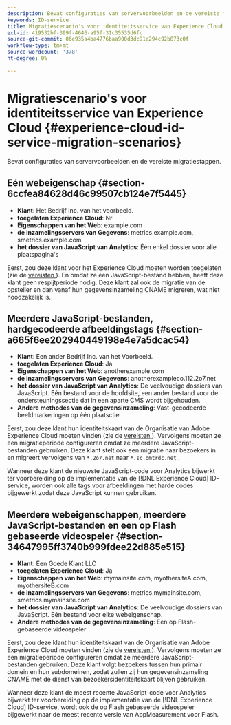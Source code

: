 ```yaml
---
description: Bevat configuraties van servervoorbeelden en de vereiste migratiestappen.
keywords: ID-service
title: Migratiescenario's voor identiteitsservice van Experience Cloud
exl-id: 419532bf-399f-4646-a95f-31c35535d6fc
source-git-commit: 06e935a4ba4776baa900d3dc91e294c92b873c0f
workflow-type: tm+mt
source-wordcount: '378'
ht-degree: 0%

---
```


# Migratiescenario&#39;s voor identiteitsservice van Experience Cloud {#experience-cloud-id-service-migration-scenarios}

Bevat configuraties van servervoorbeelden en de vereiste migratiestappen.

## Eén webeigenschap {#section-6ccfea84628d46c99507cb124e7f5445}

* **Klant**: Het Bedrijf Inc. van het voorbeeld.
* **toegelaten Experience Cloud**: Nr
* **Eigenschappen van het Web**: example.com
* **de inzamelingsservers van Gegevens**: metrics.example.com, smetrics.example.com
* **het dossier van JavaScript van Analytics**: Één enkel dossier voor alle plaatspagina&#39;s

Eerst, zou deze klant voor het Experience Cloud moeten worden toegelaten (zie de [ vereisten ](../../reference/requirements.md)). En omdat ze één JavaScript-bestand hebben, heeft deze klant geen respijtperiode nodig. Deze klant zal ook de migratie van de opsteller en dan vanaf hun gegevensinzameling CNAME migreren, wat niet noodzakelijk is.

## Meerdere JavaScript-bestanden, hardgecodeerde afbeeldingstags {#section-a665f6ee202940449198e4e7a5dcac54}

* **Klant**: Een ander Bedrijf Inc. van het Voorbeeld.
* **toegelaten Experience Cloud**: Ja
* **Eigenschappen van het Web**: anotherexample.com
* **de inzamelingsservers van Gegevens**: anotherexampleco.112.2o7.net
* **het dossier van JavaScript van Analytics**: De veelvoudige dossiers van JavaScript. Eén bestand voor de hoofdsite, een ander bestand voor de ondersteuningssectie dat in een aparte CMS wordt bijgehouden.
* **Andere methodes van de gegevensinzameling**: Vast-gecodeerde beeldmarkeringen op één plaatsctie

Eerst, zou deze klant hun identiteitskaart van de Organisatie van Adobe Experience Cloud moeten vinden (zie de [ vereisten ](../../reference/requirements.md)). Vervolgens moeten ze een migratieperiode configureren omdat ze meerdere JavaScript-bestanden gebruiken. Deze klant stelt ook een migratie naar bezoekers in en migreert vervolgens van `*.2o7.net` naar `*.sc.omtrdc.net` .

Wanneer deze klant de nieuwste JavaScript-code voor Analytics bijwerkt ter voorbereiding op de implementatie van de [!DNL Experience Cloud] ID-service, worden ook alle tags voor afbeeldingen met harde codes bijgewerkt zodat deze JavaScript kunnen gebruiken.

## Meerdere webeigenschappen, meerdere JavaScript-bestanden en een op Flash gebaseerde videospeler {#section-34647995ff3740b999fdee22d885e515}

* **Klant**: Een Goede Klant LLC
* **toegelaten Experience Cloud**: Ja
* **Eigenschappen van het Web**: mymainsite.com, myothersiteA.com, myothersiteB.com
* **de inzamelingsservers van Gegevens**: metrics.mymainsite.com, smetrics.mymainsite.com
* **het dossier van JavaScript van Analytics**: De veelvoudige dossiers van JavaScript. Eén bestand voor elke webeigenschap.
* **Andere methodes van de gegevensinzameling**: Een op Flash-gebaseerde videospeler

Eerst, zou deze klant hun identiteitskaart van de Organisatie van Adobe Experience Cloud moeten vinden (zie de [ vereisten ](../../reference/requirements.md)). Vervolgens moeten ze een migratieperiode configureren omdat ze meerdere JavaScript-bestanden gebruiken. Deze klant volgt bezoekers tussen hun primair domein en hun subdomeinen, zodat zullen zij hun gegevensinzameling CNAME met de dienst van bezoekersidentiteitskaart blijven gebruiken.

Wanneer deze klant de meest recente JavaScript-code voor Analytics bijwerkt ter voorbereiding op de implementatie van de [!DNL Experience Cloud] ID-service, wordt ook de op Flash gebaseerde videospeler bijgewerkt naar de meest recente versie van AppMeasurement voor Flash.
